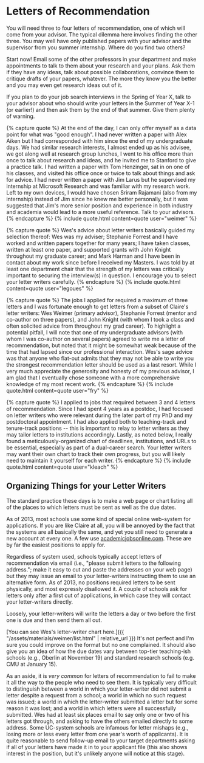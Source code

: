 # Letters of Recommendation

You will need three to four letters of recommendation, one of which will come from
your advisor. The typical dilemma here involves finding the other three. 
You may well have only published papers with your advisor and the
supervisor from you summer internship. Where do you find two others? 

Start now! Email some of the other professors in your department and make
appointments to talk to them about your research and your plans. Ask them
if they have any ideas, talk about possible collaborations, convince them
to critique drafts of your papers, whatever. The more they know you the
better and you may even get research ideas out of it. 

If you plan to do your job search interviews in the Spring of Year X, talk
to your advisor about who should write your letters in the Summer of Year
X-1 (or earlier!) and then ask them by the end of that summer. Give them
plenty of warning. 

{% capture quote %}
At the end of the day, I can only offer myself as a data point for
what was "good enough". I had never written a paper with Alex Aiken but I
had corresponded with him since the end of my undergraduate days. We had
similar research interests, I almost ended up as his advisee, we got along
well at research group lunches, I went to his office more than once to talk
about research and ideas, and he invited me to Stanford to give a practice
talk. I had written a paper with Tom Henzinger, sat in on one of his
classes, and visited his office once or twice to talk about things and ask
for advice. I had never written a paper with Jim Larus but he supervised my
internship at Microsoft Research and was familiar with my research work. 
Left to my own devices, I would have chosen Sriram Rajamani (also from my
internship) instead of Jim since he knew me better personally, but it was
suggested that Jim's more senior position and experience in both industry
and academia would lead to a more useful reference. Talk to your advisors.
{% endcapture %}
{% include quote.html content=quote user="weimer" %}

{% capture quote %}
Wes's advice about letter writers basically guided my
selection thereof: Wes was my adviser; Stephanie Forrest and I have worked and
written papers together for many years; I have taken classes, written at least
one paper, and supported grants with John Knight throughout my graduate career;
and Mark Harman and I have been in contact about my work since before I received
my Masters.  I was told by at least one department chair that the strength of my
letters was critically important to securing the interview(s) in question.  I
encourage you to select your letter writers carefully.
{% endcapture %}
{% include quote.html content=quote user="legoues" %}

{% capture quote %}
The jobs I applied for required a maximum of three letters and I was fortunate
enough to get letters from a subset of Claire's letter writers: Wes Weimer
(primary advisor), Stephanie Forrest (mentor and co-author on three papers), and
John Knight (with whom I took a class and often solicited advice from throughout
my grad career).  To highlight a potential pitfall, I will note that one of my
undergraduate advisors (with whom I was co-author on several papers) agreed to
write me a letter of recommendation, but noted that it might be somewhat weak
because of the time that had lapsed since our professional interaction.
Wes's sage advice was that anyone who flat-out admits that they may not be
able to write you the strongest recommendation letter should be used as a last
resort.  While I very much appreciate the generosity and honesty of my previous
advisor, I am glad that I eventually chose someone with a more comprehensive
knowledge of my most recent work.
{% endcapture %}
{% include quote.html content=quote user="fry" %}

{% capture quote %}
I applied to jobs that required between 3 and 4 letters of
recommendation.  Since I had spent 4 years as a postdoc, I had focused
on letter writers who were relevant during the later part of my PhD and
my postdoctoral appointment.   I had also applied both to teaching-track
and tenure-track positions -- this is important to relay to letter
writers as they may tailor letters to institutions accordingly.  Lastly,
as noted below, I really found a meticulously-organized chart of
deadlines, institutions, and URLs to be essential, especially as part of
a dual-career search.   Your letter writers may want their own chart to
track their own progress, but you will likely need to maintain it
yourself for each writer. 
{% endcapture %}
{% include quote.html content=quote user="kleach" %}

## Organizing Things for your Letter Writers

The standard practice these days is to make a web page or chart listing all of
the places to which letters must be sent as well as the due dates. 

As of 2013, most schools use some kind of special online web-system for
applications.  If you are like Claire at all, you will be annoyed by the fact
that the systems are all basically the same, and yet you still need to generate
a new account at every one.  A few use [academicjobsonline.com](http://academicjobsonline.com).  These are by far
the easiest positions to apply for.

Regardless of system used, schools typically accept letters of recommendation via
email (i.e., "please submit letters to the following address."; make it easy to
cut and paste the addresses on your web page) but they may issue an email to
your letter-writers instructing them to use an alternative form.  As of 2013, no
positions required letters to be sent physically, and most expressly disallowed
it.  A couple of schools ask for letters only after a first cut of applications,
in which case they will contact your letter-writers directly.

Loosely, your letter-writers will write the letters a day or two before the
first one is due and then send them all out.

[You can see Wes's letter-writer chart here.]({{ "/assets/materials/weimer/list.html" | relative_url }})
It's not perfect and I'm sure you could improve on the format but no
one complained. It should also give you an idea of how the due dates vary
between top-tier teaching-ish schools (e.g., Oberlin at November 19) and
standard research schools (e.g. CMU at January 15).

As an aside, it is *very common* for letters of recommendation to fail to
make it all the way to the people who need to see them.  It is typically very
difficult to distinguish between a world in which your letter-writer did not
submit a letter despite a request from a school; a world in which no such
request was issued; a world in which the letter-writer submitted a letter but
for some reason it was lost; and a world in which letters were all successfully
submitted.  Wes had at least six places email to say only one or two of his
letters got through, and asking to have the others emailed directly to some
address.  Some UC-system schools are infamous for letter mishaps (e.g., losing
more or less every letter from one year's worth of applicants). It is quite
reasonable to send follow-up email to your target departments asking if all of
your letters have made it in to your applicant file (this also shows interest in
the position, but it's unlikely anyone will notice at this stage).
